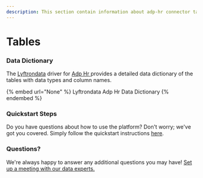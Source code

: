 ```yaml
---
description: This section contain information about adp-hr connector tables information
---
```


# Tables

### Data Dictionary

The [Lyftrondata](https://www.lyftrondata.com/) driver for [Adp Hr](None/)[ ](https://www.lyftrondata.com/integration/adp-hr/)provides a detailed data dictionary of the tables with data types and column names.

{% embed url="None" %}
Lyftrondata Adp Hr Data Dictionary
{% endembed %}

### Quickstart Steps

Do you have questions about how to use the platform? Don't worry; we've got you covered. Simply follow the quickstart instructions [here](../README.md).

### Questions? <a href="#questions" id="questions"></a>

We're always happy to answer any additional questions you may have! [Set up a meeting with our data experts.](https://www.lyftrondata.com/book-a-meeting/)


